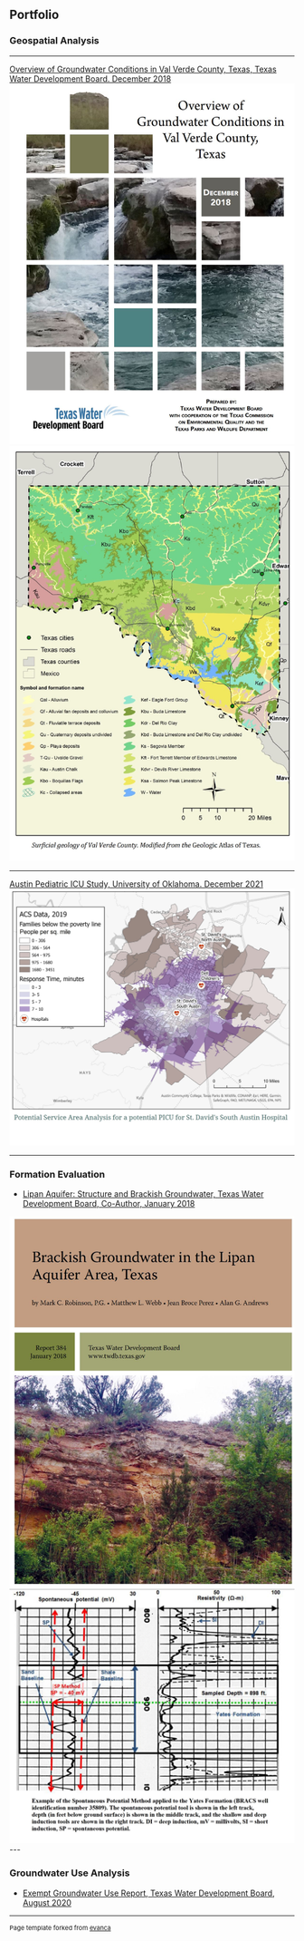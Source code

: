 ## Portfolio

### Geospatial Analysis
---
[Overview of Groundwater Conditions in Val Verde County,
Texas, Texas Water Development Board. December 2018](https://www.twdb.texas.gov/groundwater/special_projects/valverde/index.asp)
<img src="images/ValVerdeCo_Report.JPG"/>
[![Click Here to see a copy of a selection of shapefiles from this report in ArcGIS Online](images/ValVerdeCo_GeoMap.jpg)](https://uok.maps.arcgis.com/apps/mapviewer/index.html?webmap=15a06df44a54431f9b7c7bdd35aee591)

---
[Austin Pediatric ICU Study, University of Oklahoma. December 2021](https://storymaps.arcgis.com/stories/9938c4c9cac14ab8a85c5ce09f297829)
<img src="images/ICUStudy_ProposedSite.jpg"/>

---

### Formation Evaluation

- [Lipan Aquifer: Structure and Brackish Groundwater, Texas Water Development Board, Co-Author, January 2018](https://www.twdb.texas.gov/groundwater/bracs/studies/Lipan/index.asp)
<img src="images/Lipan_Report.JPG"/>
<img src="images/Lipan_Log.jpg"/>
---

### Groundwater Use Analysis

- [Exempt Groundwater Use Report, Texas Water Development Board, August 2020](https://github.com/jbprz-OU/jeanbroceperez.github.io/raw/master/pdf/TWDB_EXEMPTGWUSE_REPORT.pdf)

---
<p style="font-size:11px">Page template forked from <a href="https://github.com/evanca/quick-portfolio">evanca</a></p>
<!-- Remove above link if you don't want to attibute -->
